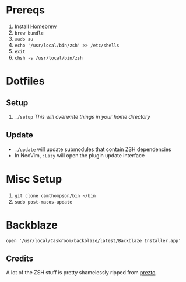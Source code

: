 # Prereqs

1. Install [Homebrew](brew.sh)
2. `brew bundle`
3. `sudo su`
4. `echo '/usr/local/bin/zsh' >> /etc/shells`
5. `exit`
6. `chsh -s /usr/local/bin/zsh`

# Dotfiles

## Setup

1. `./setup` _This will overwrite things in your home directory_

## Update

- `./update` will update submodules that contain ZSH dependencies
- In NeoVim, `:Lazy` will open the plugin update interface

# Misc Setup

1. `git clone camthompson/bin ~/bin`
2. `sudo post-macos-update`

# Backblaze

`open '/usr/local/Caskroom/backblaze/latest/Backblaze Installer.app'`

## Credits

A lot of the ZSH stuff is pretty shamelessly ripped from [prezto](https://github.com/sorin-ionescu/prezto).
